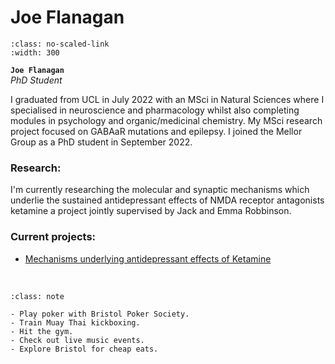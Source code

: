 # Joe Flanagan  

```{image} ../../img/members/joeflanagan.jpg
:class: no-scaled-link
:width: 300
```

**`Joe Flanagan`**  
_PhD Student_  
[<i class="fa-solid fa-building-columns" style="color: #d74242;"></i>](https://research-information.bris.ac.uk/en/persons/joe-flanagan)
[<i class="fa-solid fa-envelope"></i>](mailto:joe.flanagan@bristol.ac.uk)
<!-- [<i class="fa-brands fa-twitter fa-lg" style="color:#2a67cf"></i>](https://www.twitter.com)
[<i class="fa-brands fa-linkedin-in fa-lg" style="color:#5a97d8"></i>](https://www.linkedin.com)
[<i class="fa-brands fa-researchgate" style="color: #57dba8;"></i>](https://www.researchgate.com)
[<i class="fa-brands fa-orcid" style="color: #6eee5d;"></i>](https://www.orcid.org)
[<i class="fa-brands fa-github" style="color: #696969;"></i>](https://www.github.com) -->

I graduated from UCL in July 2022 with an MSci in Natural Sciences where I specialised in neuroscience and 
pharmacology whilst also completing modules in psychology and organic/medicinal chemistry. 
My MSci research project focused on GABAaR mutations and epilepsy. 
I joined the Mellor Group as a PhD student in September 2022. 
 

### Research:

I'm currently researching the molecular and synaptic mechanisms which underlie the sustained antidepressant 
effects of NMDA receptor antagonists ketamine a project jointly supervised by Jack and Emma Robbinson. 

### Current projects:

- [Mechanisms underlying antidepressant effects of Ketamine](../../projects/antidepressant-ketamine)



&nbsp;


```{admonition} Outside of the lab
:class: note

- Play poker with Bristol Poker Society.
- Train Muay Thai kickboxing.
- Hit the gym.
- Check out live music events.
- Explore Bristol for cheap eats.

``` 


&nbsp;







